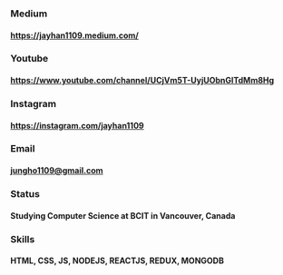 ### Medium
#### https://jayhan1109.medium.com/

### Youtube
#### https://www.youtube.com/channel/UCjVm5T-UyjUObnGITdMm8Hg

### Instagram
#### https://instagram.com/jayhan1109


### Email
#### jungho1109@gmail.com

### Status
#### Studying Computer Science at BCIT in Vancouver, Canada

### Skills
#### HTML, CSS, JS, NODEJS, REACTJS, REDUX, MONGODB
